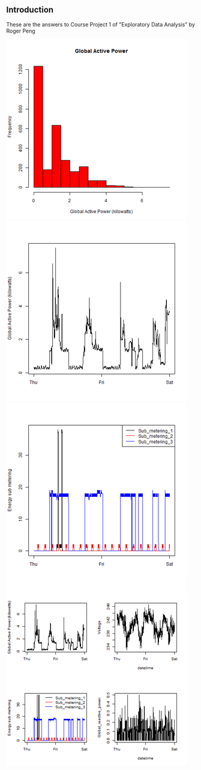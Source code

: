 ## Introduction

These are the answers to Course Project 1 of "Exploratory Data Analysis" by Roger Peng

![plot1](plot1.png)
![plot2](plot2.png)
![plot3](plot3.png)
![plot4](plot4.png)